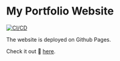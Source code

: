 # My Portfolio Website

[![CI/CD](https://github.com/aditya109/find-aditya-v2.0/actions/workflows/node.js.yml/badge.svg)](https://github.com/aditya109/find-aditya-v2.0/actions/workflows/node.js.yml)

The website is deployed on Github Pages.

Check it out 👀 [here](https://aditya109.github.io/find-aditya-v2.0/).

